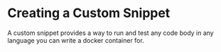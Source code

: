 # Creating a Custom Snippet

A custom snippet provides a way to run and test any code body in any language you can write a docker container for.  